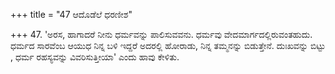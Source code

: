 +++
title = "47 ಆದೊಡೆಲೆ ಧರಣೀಶ"

+++
47. 'ಅರಸ, ಹಾಗಾದರೆ ನೀನು ಧರ್ಮವನ್ನು ಪಾಲಿಸುವವನು. ಧರ್ಮವು ವೇದಮಾರ್ಗದಲ್ಲಿರುವಂತಹುದು. ಧರ್ಮದ ಸಾರವೆಂಬ ಆಯುಧ ನಿನ್ನ ಬಳಿ ಇದ್ದರೆ ಅದರಲ್ಲಿ ಹೋರಾಡು, ನಿನ್ನ ತಮ್ಮನನ್ನು ಬಿಡುತ್ತೇನೆ. ದುಃಖವನ್ನು ಬಿಟ್ಟು , ಧರ್ಮ ರಹಸ್ಯವನ್ನು ವಿವರಿಸುತ್ತೀಯಾ' ಎಂದು ಹಾವು ಕೇಳಿತು.